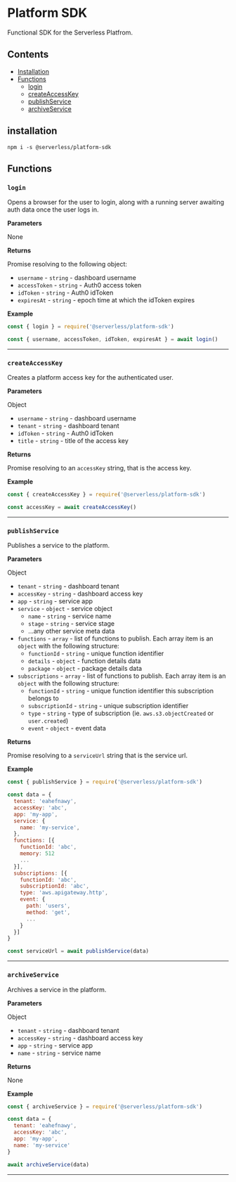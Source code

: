 # Platform SDK
Functional SDK for the Serverless Platfrom.

## Contents

- [Installation](#installation)
- [Functions](#functions)
  - [login](#login)
  - [createAccessKey](#createaccesskey)
  - [publishService](#publishservice)
  - [archiveService](#archiveservice)

## installation

```
npm i -s @serverless/platform-sdk
```

## Functions
### `login`
Opens a browser for the user to login, along with a running server awaiting auth data once the user logs in.

**Parameters**

None

**Returns**

Promise resolving to the following object:

- `username` - `string` - dashboard username
- `accessToken` - `string` - Auth0 access token
- `idToken` - `string` - Auth0 idToken
- `expiresAt` - `string` - epoch time at which the idToken expires

**Example**

```js
const { login } = require('@serverless/platform-sdk')

const { username, accessToken, idToken, expiresAt } = await login()
```

---

### `createAccessKey`
Creates a platform access key for the authenticated user.

**Parameters**

Object

- `username` - `string` - dashboard username
- `tenant` - `string` - dashboard tenant
- `idToken` - `string` - Auth0 idToken
- `title` - `string` - title of the access key

**Returns**

Promise resolving to an `accessKey` string, that is the access key.

**Example**

```js
const { createAccessKey } = require('@serverless/platform-sdk')

const accessKey = await createAccessKey()
```

---

### `publishService`
Publishes a service to the platform.

**Parameters**

Object

- `tenant` - `string` - dashboard tenant
- `accessKey` - `string` - dashboard access key
- `app` - `string` - service app
- `service` - `object` - service object
    - `name` - `string` - service name
    - `stage` - `string` - service stage
    - ...any other service meta data
- `functions` - `array` - list of functions to publish. Each array item is an `object` with the following structure:
    - `functionId` - `string` - unique function identifier
    - `details` - `object` - function details data
    - `package` - `object` - package details data
- `subscriptions` - `array` - list of functions to publish. Each array item is an `object` with the following structure:
    - `functionId` - `string` - unique function identifier this subscription belongs to
    - `subscriptionId` - `string` - unique subscription identifier
    - `type` - `string` - type of subscription (ie. `aws.s3.objectCreated` or `user.created`)
    - `event` - `object` - event data


**Returns**

Promise resolving to a `serviceUrl` string that is the service url.

**Example**

```js
const { publishService } = require('@serverless/platform-sdk')

const data = {
  tenant: 'eahefnawy',
  accessKey: 'abc',
  app: 'my-app',
  service: {
    name: 'my-service',
  },
  functions: [{
    functionId: 'abc',
    memory: 512
    ...
  }],
  subscriptions: [{
    functionId: 'abc',
    subscriptionId: 'abc',
    type: 'aws.apigateway.http',
    event: {
      path: 'users',
      method: 'get',
      ...
    }
  }]
}

const serviceUrl = await publishService(data)
```

---

### `archiveService`
Archives a service in the platform.

**Parameters**

Object

- `tenant` - `string` - dashboard tenant
- `accessKey` - `string` - dashboard access key
- `app` - `string` - service app
- `name` - `string` - service name


**Returns**

None

**Example**

```js
const { archiveService } = require('@serverless/platform-sdk')

const data = {
  tenant: 'eahefnawy',
  accessKey: 'abc',
  app: 'my-app',
  name: 'my-service'
}

await archiveService(data)
```

---

